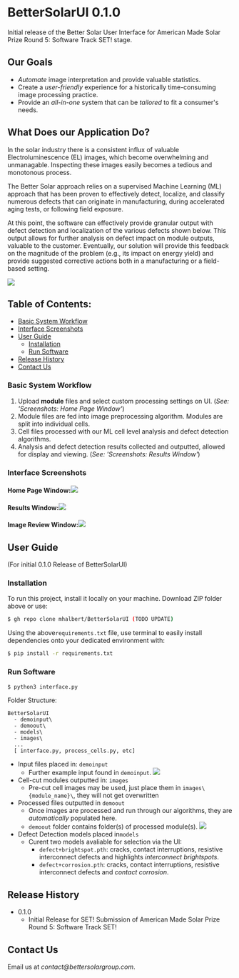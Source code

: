 # BetterSolarUI 0.1.0
Initial release of the Better Solar User Interface for American Made Solar Prize Round 5: Software Track SET! stage.

## Our Goals
* _Automate_ image interpretation and provide valuable statistics.
* Create a _user-friendly_ experience for a historically time-consuming image processing practice. 
* Provide an _all-in-one_ system that can be _tailored_ to fit a consumer's needs.


## What Does our Application Do?
In the solar industry there is a consistent influx of valuable Electroluminescence (EL) images, which become 
overwhelming and unmanagable. Inspecting these images easily becomes a tedious and monotonous process.

The Better Solar approach relies on a supervised Machine Learning (ML) approach that has been proven to effectively 
detect, localize, and classify numerous defects that can originate in manufacturing, during accelerated aging tests, 
or following field exposure. 

At this point, the software can effectively provide granular output with defect detection and localization of 
the various defects shown below. This output allows for further analysis on 
defect impact on module outputs, valuable to the customer. Eventually, our solution will provide this feedback on 
the magnitude of the problem (e.g., its impact on energy yield) and provide suggested corrective actions both in 
a manufacturing or a field-based setting.

![](readmepics/defecttypes.png)

## Table of Contents:
* [Basic System Workflow](#Basic-System-Workflow)
* [Interface Screenshots](#Interface-Screenshots)
* [User Guide](#User-Guide)
  * [Installation](#Installation)
  * [Run Software](#Run-Software)
* [Release History](#Release-History)
* [Contact Us](#Contact-Us)

### Basic System Workflow
1. Upload **module** files and select custom processing settings on UI. (*See: 'Screenshots: Home Page Window'*)
2. Module files are fed into image preprocessing algorithm. Modules are split into individual cells.
3. Cell files processed with our ML cell level analysis and defect detection algorithms.
4. Analysis and defect detection results collected and outputted, allowed for display and viewing. (*See: 'Screenshots: Results Window'*)

### Interface Screenshots

#### Home Page Window:![](readmepics/home.png)
#### Results Window:![](readmepics/demo_results.png)
#### Image Review Window:![](readmepics/demo_image.png)

## User Guide
(For initial 0.1.0 Release of BetterSolarUI)

### Installation

To run this project, install it locally on your machine. Download ZIP folder above or use:
```sh 
$ gh repo clone mhalbert/BetterSolarUI (TODO UPDATE)
```

Using the above`requirements.txt` file, use terminal to easily install dependencies onto your dedicated environment with:
```sh
$ pip install -r requirements.txt
```


### Run Software
```sh
$ python3 interface.py
```

Folder Structure:
```
BetterSolarUI
  - demoinput\
  - demoout\
  - models\
  - images\
  ...
  [ interface.py, process_cells.py, etc]
```
* Input files placed in: `demoinput`
  * Further example input found in `demoinput`. ![](readmepics/module.jpeg)
* Cell-cut modules outputted in: `images`
  * Pre-cut cell images may be used, just place them in `images\{module_name}\`, they will not get overwritten
* Processed files outputted in `demoout`
  * Once images are processed and run through our algorithms, they are _automatically_ populated here.
  * `demoout` folder contains folder(s) of processed module(s). ![](readmepics/demoout.png)
* Defect Detection models placed in`models` 
  * Curent two models avaliable for selection via the UI:
    * `defect+brightspot.pth`: cracks, contact interruptions, resistive interconnect defects and highlights _interconnect brightspots_.
    * `defect+corrosion.pth`: cracks, contact interruptions, resistive interconnect defects and _contact corrosion_.


## Release History
* 0.1.0
  * Initial Release for SET! Submission of American Made Solar Prize Round 5: Software Track SET!
  
## Contact Us
Email us at _contact@bettersolargroup.com_. 


